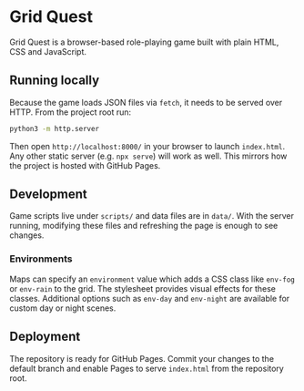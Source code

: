 # Grid Quest

Grid Quest is a browser-based role-playing game built with plain HTML, CSS and JavaScript.

## Running locally

Because the game loads JSON files via `fetch`, it needs to be served over HTTP. From the project root run:

```bash
python3 -m http.server
```

Then open `http://localhost:8000/` in your browser to launch `index.html`. Any other static server (e.g. `npx serve`) will work as well. This mirrors how the project is hosted with GitHub Pages.

## Development

Game scripts live under `scripts/` and data files are in `data/`. With the server running, modifying these files and refreshing the page is enough to see changes.

### Environments

Maps can specify an `environment` value which adds a CSS class like `env-fog` or `env-rain` to the grid. The stylesheet provides visual effects for these classes. Additional options such as `env-day` and `env-night` are available for custom day or night scenes.

## Deployment

The repository is ready for GitHub Pages. Commit your changes to the default branch and enable Pages to serve `index.html` from the repository root.
